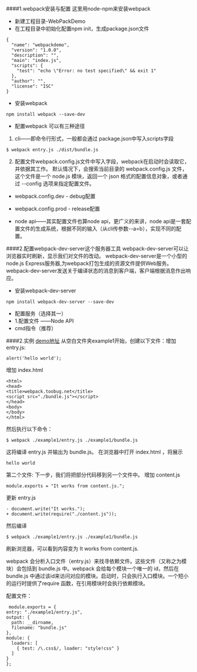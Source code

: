 ####1.webpack安装与配置
这里用node-npm来安装webpack
- 新建工程目录-WebPackDemo
- 在工程目录中初始化配置npm init，生成package.json文件
```
{
  "name": "webpackdemo",
  "version": "1.0.0",
  "description": "",
  "main": "index.js",
  "scripts": {
    "test": "echo \"Error: no test specified\" && exit 1"
  },
  "author": "",
  "license": "ISC"
}
```
- 安装webpack
```
npm install webpack --save-dev
```
- 配置webpack
可以有三种途径

 1) cli——即命令行形式，一般都会通过  package.json中写入scripts字段
 ```
 $ webpack entry.js ./dist/bundle.js
 ```
 
 2) 配置文件webpack.config.js文件中写入字段，webpack在启动时会读取它，并依据其工作。
默认情况下，会搜索当前目录的 webpack.config.js 文件，这个文件是一个 node.js 模块，返回一个 json 格式的配置信息对象，或者通过 --config 选项来指定配置文件。
   - webpack.config.dev - debug配置
   - webpack.config.prod - release配置

- node api——其实配置文件也算node api，更广义的来讲，node api是一套配置文件的生成系统，根据不同的输入（从cli传参数--a=b），实现不同的配置。
 
####2.配置webpack-dev-server这个服务器工具
webpack-dev-server可以让浏览器实时刷新，显示我们对文件的改动。
webpack-dev-server是一个小型的node.js Express服务器,为webpack打包生成的资源文件提供Web服务。webpack-dev-server发送关于编译状态的消息到客户端，客户端根据消息作出响应。
- 安装webpack-dev-server
```
npm install webpack-dev-server --save-dev
```
- 配置服务（选择其一）
 - 1.配置文件 ——Node API
 - cmd指令（推荐）
 
####2.实例
 [demo地址][1]
 从空白文件夹example1开始，创建以下文件：增加 entry.js:
 ```
 alert('hello world');
 ```
增加 index.html
```
<html>
<head>
<title>webpack.toobug.net</title>
<script src="./bundle.js"></script>
</head>
<body>
</body>
</html>
```
然后执行以下命令：
```
$ webpack ./example1/entry.js ./example1/bundle.js
```
 这将编译 entry.js 并输出为 bundle.js。
 在浏览器中打开 index.html ，将展示 
 ```
 hello world
 ```
 第二个文件:
 下一步，我们将把部分代码移到另一个文件中。
增加 content.js
```
module.exports = "It works from content.js.";
```
更新 entry.js
```
- document.write("It works.");
+ document.write(require("./content.js"));
```
 然后编译
 ```
$ webpack ./example1/entry.js ./example1/bundle.js
```
刷新浏览器，可以看到内容变为 It works from content.js.
 
webpack 会分析入口文件（entry.js）来找寻依赖文件。这些文件（又称之为模块）会包括到 bundle.js 中。webpack 会给每个模块一个唯一的 id，然后在 bundle.js 中通过该id来访问对应的模块。启动时，只会执行入口模块。一个短小的运行时提供了require 函数，在引用模块时会执行依赖模块。

配置文件：

```
 module.exports = {
entry: "./example1/entry.js",
output: {
  path: __dirname,
  filename: "bundle.js"
},
module: {
  loaders: [
    { test: /\.css$/, loader: "style!css" }
  ]
}
};

 ```
 
 
 [1]:https://github.com/fengyueran/WebPackDemo